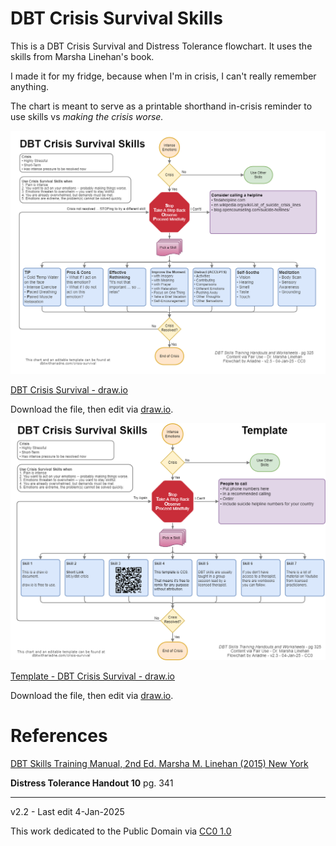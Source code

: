 # DBT Crisis Survival Skills

This is a DBT Crisis Survival and Distress Tolerance flowchart. It uses the skills from Marsha Linehan's book.

I made it for my fridge, because when I'm in crisis, I can't really remember anything.

The chart is meant to serve as a printable shorthand in-crisis reminder to use skills vs *making the crisis worse.*

![DBT Crisis Survival](images/dbtwithariadne-crisis-survival-skills.drawio-v25.png)

[DBT Crisis Survival - draw.io](drawio-charts/dbtwithariadne-crisis-survival-skills.drawio)

Download the file, then edit via [draw.io](https://app.diagrams.net/).

![Template - DBT Crisis Survival](images/dbtwithariadne-crisis-survival-skills-template.drawio-v23.png)

[Template - DBT Crisis Survival - draw.io](drawio-charts/dbtwithariadne-crisis-survival-skills-template.drawio)

Download the file, then edit via [draw.io](https://app.diagrams.net/).

# References

[DBT Skills Training Manual, 2nd Ed. Marsha M. Linehan (2015) New York](https://doi.org/10.1097/nmd.0000000000000387)

**Distress Tolerance Handout 10** pg. 341

---------------------

v2.2 - Last edit 4-Jan-2025

This work dedicated to the Public Domain via [CC0 1.0](https://creativecommons.org/publicdomain/zero/1.0/)